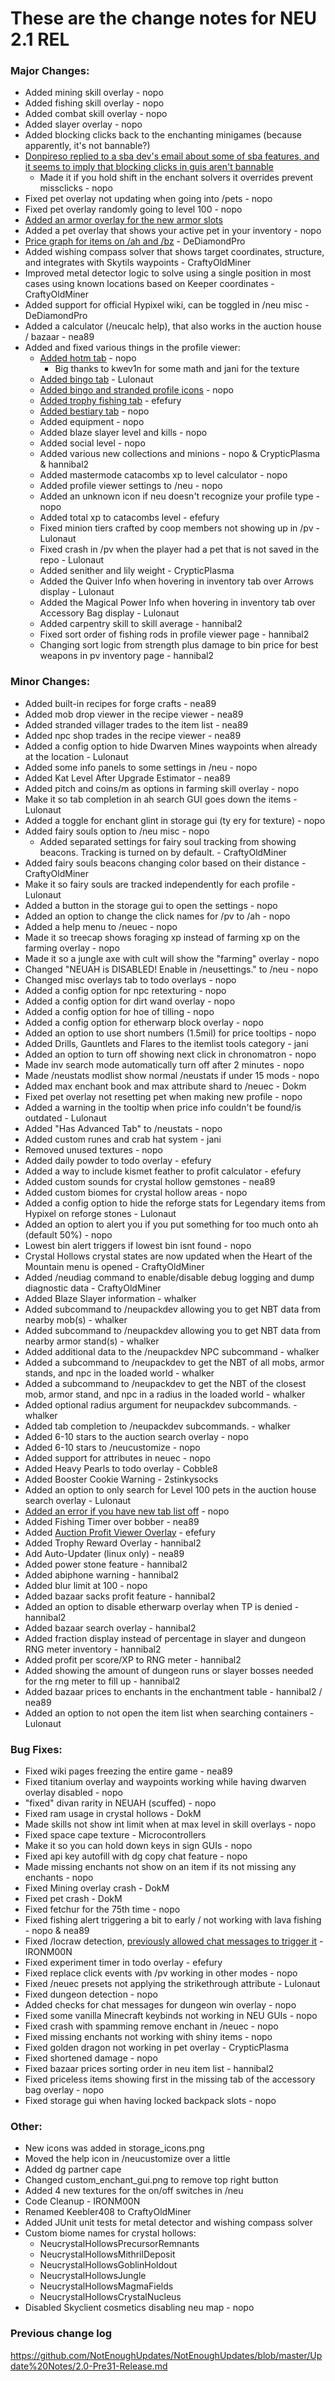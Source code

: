 # These are the change notes for NEU 2.1 REL

### **Major Changes:**

- Added mining skill overlay - nopo
- Added fishing skill overlay - nopo
- Added combat skill overlay - nopo
- Added slayer overlay - nopo
- Added blocking clicks back to the enchanting minigames (because apparently, it's not bannable?)
- [Donpireso replied to a sba dev's email about some of sba features, and it seems to imply that blocking clicks in guis aren't bannable](https://cdn.discordapp.com/attachments/823769568933576764/906101631861526559/unknown.png)
  - Made it if you hold shift in the enchant solvers it overrides prevent missclicks - nopo
- Fixed pet overlay not updating when going into /pets - nopo
- Fixed pet overlay randomly going to level 100 - nopo
- [Added an armor overlay for the new armor slots](https://cdn.discordapp.com/attachments/832652653292027904/922399046528794634/unknown.png)
- Added a pet overlay that shows your active pet in your inventory - nopo
- [Price graph for items on /ah and /bz](https://cdn.discordapp.com/attachments/896407218151366687/926968296929107999/unknown.png) - DeDiamondPro
- Added wishing compass solver that shows target coordinates, structure, and integrates with Skytils waypoints - CraftyOldMiner
- Improved metal detector logic to solve using a single position in most cases using known locations based on Keeper coordinates - CraftyOldMiner
- Added support for official Hypixel wiki, can be toggled in /neu misc - DeDiamondPro
- Added a calculator (/neucalc help), that also works in the auction house / bazaar - nea89
- Added and fixed various things in the profile viewer:
  - [Added hotm tab](https://media.discordapp.net/attachments/659613194066722833/991115131507441724/unknown.png) - nopo
    - Big thanks to kwev1n for some math and jani for the texture
  - [Added bingo tab](https://media.discordapp.net/attachments/659613194066722833/991115625772625980/unknown.png) - Lulonaut
  - [Added bingo and stranded profile icons](https://cdn.discordapp.com/attachments/832652653292027904/915844465372065842/unknown.png) - nopo
  - [Added trophy fishing tab](https://media.discordapp.net/attachments/659613194066722833/991114639150698567/unknown.png) - efefury
  - [Added bestiary tab](https://cdn.discordapp.com/attachments/832652653292027904/991927854776459324/unknown.png) - nopo
  - Added equipment - nopo
  - Added blaze slayer level and kills - nopo
  - Added social level - nopo
  - Added various new collections and minions - nopo & CrypticPlasma & hannibal2
  - Added mastermode catacombs xp to level calculator - nopo
  - Added profile viewer settings to /neu - nopo
  - Added an unknown icon if neu doesn't recognize your profile type - nopo
  - Added total xp to catacombs level - efefury
  - Fixed minion tiers crafted by coop members not showing up in /pv - Lulonaut
  - Fixed crash in /pv when the player had a pet that is not saved in the repo - Lulonaut
  - Added senither and lily weight - CrypticPlasma
  - Added the Quiver Info when hovering in inventory tab over Arrows display - Lulonaut
  - Added the Magical Power Info when hovering in inventory tab over Accessory Bag display - Lulonaut
  - Added carpentry skill to skill average - hannibal2
  - Fixed sort order of fishing rods in profile viewer page - hannibal2
  - Changing sort logic from strength plus damage to bin price for best weapons in pv inventory page - hannibal2

### **Minor Changes:**

- Added built-in recipes for forge crafts - nea89
- Added mob drop viewer in the recipe viewer - nea89
- Added stranded villager trades to the item list - nea89
- Added npc shop trades in the recipe viewer - nea89
- Added a config option to hide Dwarven Mines waypoints when already at the location - Lulonaut
- Added some info panels to some settings in /neu - nopo
- Added Kat Level After Upgrade Estimator - nea89
- Added pitch and coins/m as options in farming skill overlay - nopo
- Make it so tab completion in ah search GUI goes down the items - Lulonaut
- Added a toggle for enchant glint in storage gui (ty ery for texture) - nopo
- Added fairy souls option to /neu misc - nopo
  - Added separated settings for fairy soul tracking from showing beacons. Tracking is turned on by default. - CraftyOldMiner
- Added fairy souls beacons changing color based on their distance - CraftyOldMiner
- Make it so fairy souls are tracked independently for each profile - Lulonaut
- Added a button in the storage gui to open the settings - nopo
- Added an option to change the click names for /pv to /ah - nopo
- Added a help menu to /neuec - nopo
- Made it so treecap shows foraging xp instead of farming xp on the farming overlay - nopo
- Made it so a jungle axe with cult will show the "farming" overlay - nopo
- Changed "NEUAH is DISABLED! Enable in /neusettings." to /neu - nopo
- Changed misc overlays tab to todo overlays - nopo
- Added a config option for npc retexturing - nopo
- Added a config option for dirt wand overlay - nopo
- Added a config option for hoe of tilling - nopo
- Added a config option for etherwarp block overlay - nopo
- Added an option to use short numbers (1.5mil) for price tooltips - nopo
- Added Drills, Gauntlets and Flares to the itemlist tools category - jani
- Added an option to turn off showing next click in chronomatron - nopo
- Made inv search mode automatically turn off after 2 minutes - nopo
- Made /neustats modlist show normal /neustats if under 15 mods - nopo
- Added max enchant book and max attribute shard to /neuec - Dokm
- Fixed pet overlay not resetting pet when making new profile - nopo
- Added a warning in the tooltip when price info couldn't be found/is outdated - Lulonaut
- Added "Has Advanced Tab" to /neustats - nopo
- Added custom runes and crab hat system - jani
- Removed unused textures - nopo
- Added daily powder to todo overlay - efefury
- Added a way to include kismet feather to profit calculator - efefury
- Added custom sounds for crystal hollow gemstones - nea89
- Added custom biomes for crystal hollow areas - nopo
- Added a config option to hide the reforge stats for Legendary items from Hypixel on reforge stones - Lulonaut
- Added an option to alert you if you put something for too much onto ah (default 50%) - nopo
- Lowest bin alert triggers if lowest bin isnt found - nopo
- Crystal Hollows crystal states are now updated when the Heart of the Mountain menu is opened - CraftyOldMiner
- Added /neudiag command to enable/disable debug logging and dump diagnostic data - CraftyOldMiner
- Added Blaze Slayer information - whalker
- Added subcommand to /neupackdev allowing you to get NBT data from nearby mob(s) - whalker
- Added subcommand to /neupackdev allowing you to get NBT data from nearby armor stand(s) - whalker
- Added additional data to the /neupackdev NPC subcommand - whalker
- Added a subcommand to /neupackdev to get the NBT of all mobs, armor stands, and npc in the loaded world - whalker
- Added a subcommand to /neupackdev to get the NBT of the closest mob, armor stand, and npc in a radius in the loaded world - whalker
- Added optional radius argument for neupackdev subcommands. - whalker
- Added tab completion to /neupackdev subcommands. - whalker
- Added 6-10 stars to the auction search overlay - nopo
- Added 6-10 stars to /neucustomize - nopo
- Added support for attributes in neuec - nopo
- Added Heavy Pearls to todo overlay - Cobble8
- Added Booster Cookie Warning - 2stinkysocks
- Added an option to only search for Level 100 pets in the auction house search overlay - Lulonaut
- [Added an error if you have new tab list off](https://cdn.discordapp.com/attachments/896407218151366687/913681097605398528/unknown.png) - nopo
- Added Fishing Timer over bobber - nea89
- Added [Auction Profit Viewer Overlay](https://cdn.discordapp.com/attachments/848901833119629332/993191851400101918/176946124-28ddf336-1ec7-460b-b22a-5fe2733b46a3.png) - efefury
- Added Trophy Reward Overlay - hannibal2
- Add Auto-Updater (linux only) - nea89
- Added power stone feature - hannibal2
- Added abiphone warning - hannibal2
- Added blur limit at 100 - nopo
- Added bazaar sacks profit feature - hannibal2
- Added an option to disable etherwarp overlay when TP is denied - hannibal2
- Added bazaar search overlay - hannibal2
- Added fraction display instead of percentage in slayer and dungeon RNG meter inventory - hannibal2
- Added profit per score/XP to RNG meter - hannibal2
- Added showing the amount of dungeon runs or slayer bosses needed for the rng meter to fill up - hannibal2
- Added bazaar prices to enchants in the enchantment table - hannibal2 / nea89
- Added an option to not open the item list when searching containers - Lulonaut


### **Bug Fixes:**

- Fixed wiki pages freezing the entire game - nea89
- Fixed titanium overlay and waypoints working while having dwarven overlay disabled - nopo
- "fixed" divan rarity in NEUAH (scuffed) - nopo
- Fixed ram usage in crystal hollows - DokM
- Made skills not show int limit when at max level in skill overlays - nopo
- Fixed space cape texture - Microcontrollers
- Make it so you can hold down keys in sign GUIs - nopo
- Fixed api key autofill with dg copy chat feature - nopo
- Made missing enchants not show on an item if its not missing any enchants - nopo
- Fixed Mining overlay crash - DokM
- Fixed pet crash - DokM
- Fixed fetchur for the 75th time - nopo
- Fixed fishing alert triggering a bit to early / not working with lava fishing - nopo & nea89
- Fixed /locraw detection, [previously allowed chat messages to trigger it](https://github.com/NotEnoughUpdates/NotEnoughUpdates/issues/35) - IRONM00N
- Fixed experiment timer in todo overlay - efefury
- Fixed replace click events with /pv working in other modes - nopo
- Fixed /neuec presets not applying the strikethrough attribute - Lulonaut
- Fixed dungeon detection - nopo
- Added checks for chat messages for dungeon win overlay - nopo
- Fixed some vanilla Minecraft keybinds not working in NEU GUIs - nopo
- Fixed crash with spamming remove enchant in /neuec - nopo
- Fixed missing enchants not working with shiny items - nopo
- Fixed golden dragon not working in pet overlay - CrypticPlasma
- Fixed shortened damage - nopo
- Fixed bazaar prices sorting order in neu item list - hannibal2
- Fixed priceless items showing first in the missing tab of the accessory bag overlay - nopo
- Fixed storage gui when having locked backpack slots - nopo

### **Other:**

- New icons was added in storage_icons.png
- Moved the help icon in /neucustomize over a little
- Added dg partner cape
- Changed custom_enchant_gui.png to remove top right button
- Added 4 new textures for the on/off switches in /neu
- Code Cleanup - IRONM00N
- Renamed Keebler408 to CraftyOldMiner
- Added JUnit unit tests for metal detector and wishing compass solver
- Custom biome names for crystal hollows:
  - NeucrystalHollowsPrecursorRemnants
  - NeucrystalHollowsMithrilDeposit
  - NeucrystalHollowsGoblinHoldout
  - NeucrystalHollowsJungle
  - NeucrystalHollowsMagmaFields
  - NeucrystalHollowsCrystalNucleus
- Disabled Skyclient cosmetics disabling neu map - nopo

### **Previous change log**

https://github.com/NotEnoughUpdates/NotEnoughUpdates/blob/master/Update%20Notes/2.0-Pre31-Release.md

